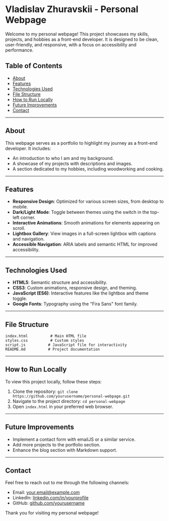# Vladislav Zhuravskii - Personal Webpage

Welcome to my personal webpage! This project showcases my skills, projects, and hobbies as a front-end developer. It is designed to be clean, user-friendly, and responsive, with a focus on accessibility and performance.

## Table of Contents
- [About](#about)
- [Features](#features)
- [Technologies Used](#technologies-used)
- [File Structure](#file-structure)
- [How to Run Locally](#how-to-run-locally)
- [Future Improvements](#future-improvements)
- [Contact](#contact)

---

## About
This webpage serves as a portfolio to highlight my journey as a front-end developer. It includes:
- An introduction to who I am and my background.
- A showcase of my projects with descriptions and images.
- A section dedicated to my hobbies, including woodworking and cooking.

---

## Features
- **Responsive Design**: Optimized for various screen sizes, from desktop to mobile.
- **Dark/Light Mode**: Toggle between themes using the switch in the top-left corner.
- **Interactive Animations**: Smooth animations for elements appearing on scroll.
- **Lightbox Gallery**: View images in a full-screen lightbox with captions and navigation.
- **Accessible Navigation**: ARIA labels and semantic HTML for improved accessibility.

---

## Technologies Used
- **HTML5**: Semantic structure and accessibility.
- **CSS3**: Custom animations, responsive design, and theming.
- **JavaScript (ES6)**: Interactive features like the lightbox and theme toggle.
- **Google Fonts**: Typography using the "Fira Sans" font family.

---

## File Structure
```
index.html          # Main HTML file
styles.css          # Custom styles
script.js          # JavaScript file for interactivity
README.md          # Project documentation
```

---

## How to Run Locally
To view this project locally, follow these steps:
1. Clone the repository: `git clone https://github.com/yourusername/personal-webpage.git`
2. Navigate to the project directory: `cd personal-webpage`
3. Open `index.html` in your preferred web browser.

---

## Future Improvements
- Implement a contact form with emailJS or a similar service.
- Add more projects to the portfolio section.
- Enhance the blog section with Markdown support.

---

## Contact
Feel free to reach out to me through the following channels:
- Email: [your.email@example.com](mailto:your.email@example.com)
- LinkedIn: [linkedin.com/in/yourprofile](https://www.linkedin.com/in/yourprofile)
- GitHub: [github.com/yourusername](https://github.com/yourusername)

Thank you for visiting my personal webpage!